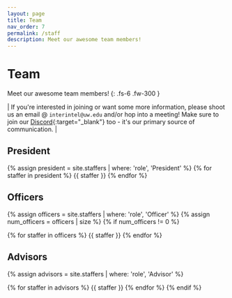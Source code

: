 ```yaml
---
layout: page
title: Team
nav_order: 7
permalink: /staff
description: Meet our awesome team members!
---
```


# Team

Meet our awesome team members!
{: .fs-6 .fw-300 }

| If you're interested in joining or want some more information, please shoot us an email @ `interintel@uw.edu` and/or hop into a meeting! Make sure to join our [Discord](https://discord.gg/DZuyeyVHVV){:target="_blank"} too - it's our primary source of communication. |

## President

{% assign president = site.staffers | where: 'role', 'President' %}
{% for staffer in president %}
{{ staffer }}
{% endfor %}

## Officers

{% assign officers = site.staffers | where: 'role', 'Officer' %}
{% assign num_officers = officers | size %}
{% if num_officers != 0 %}

{% for staffer in officers %}
{{ staffer }}
{% endfor %}

## Advisors

{% assign advisors = site.staffers | where: 'role', 'Advisor' %}

{% for staffer in advisors %}
{{ staffer }}
{% endfor %}
{% endif %}
